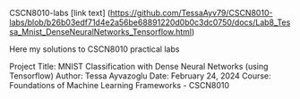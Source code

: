 CSCN8010-labs
[link text] (https://github.com/TessaAyv79/CSCN8010-labs/blob/b26b03edf71d4e2a56be68891220d0b0c3dc0750/docs/Lab8_Tessa_Mnist_DenseNeuralNetworks_Tensorflow.html)

Here my solutions to CSCN8010 practical labs



Project Title: MNIST Classification with Dense Neural Networks (using Tensorflow)
Author: Tessa Ayvazoglu
Date: February 24, 2024
Course: Foundations of Machine Learning Frameworks - CSCN8010